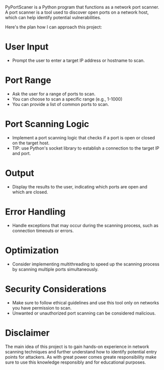 


PyPortScaner is a Python program that functions as a network port scanner. 
A port scanner is a tool used to discover open ports on a network host, which can help identify potential vulnerabilities.

Here's the plan how I can approach this project:

# User Input
- Prompt the user to enter a target IP address or hostname to scan.

# Port Range 
- Ask the user for a range of ports to scan. 
- You can choose to scan a specific range (e.g., 1-1000) 
- You can provide a list of common ports to scan.

# Port Scanning Logic
- Implement a port scanning logic that checks if a port is open or closed on the target host. 
- TIP: use Python's socket library to establish a connection to the target IP and port.

# Output
- Display the results to the user, indicating which ports are open and which are closed.

# Error Handling
- Handle exceptions that may occur during the scanning process, such as connection timeouts or errors.

# Optimization
- Consider implementing multithreading to speed up the scanning process by scanning multiple ports simultaneously.

# Security Considerations
- Make sure to follow ethical guidelines and use this tool only on networks you have permission to scan. 
- Unwanted or unauthorized port scanning can be considered malicious.

# Disclaimer
The main idea of this project is to gain hands-on experience in network scanning techniques and further understand how to identify potential entry points for attackers. As with great power comes greate responsibility make sure to use this knowledge responsibly and for educational purposes.